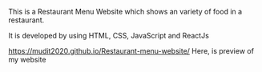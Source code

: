 This is a Restaurant Menu Website which shows an variety of food in a restaurant.

It is developed by using HTML, CSS, JavaScript and ReactJs

https://mudit2020.github.io/Restaurant-menu-website/   Here, is preview of my website

